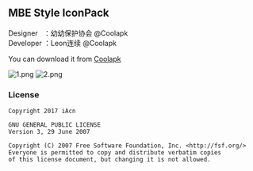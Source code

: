 ## MBE Style IconPack


Designer&nbsp;&nbsp;&nbsp;：幼幼保护协会 @Coolapk  
Developer ：Leon连续 @Coolapk
 
You can download it from [Coolapk](http://www.coolapk.com/apk/me.iacn.mbestyle)

![1.png](https://ooo.0o0.ooo/2017/02/20/58ab008d7c89d.png)
![2.png](https://ooo.0o0.ooo/2017/02/20/58ab008d99451.png)

### License
```
Copyright 2017 iAcn

GNU GENERAL PUBLIC LICENSE
Version 3, 29 June 2007

Copyright (C) 2007 Free Software Foundation, Inc. <http://fsf.org/>
Everyone is permitted to copy and distribute verbatim copies
of this license document, but changing it is not allowed.
```
